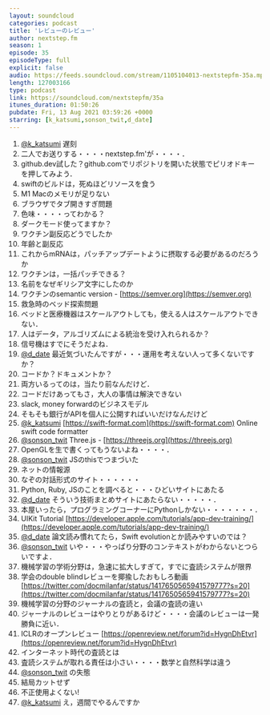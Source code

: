 ```yaml
---
layout: soundcloud
categories: podcast
title: 'レビューのレビュー'
author: nextstep.fm
season: 1
episode: 35
episodeType: full
explicit: false
audio: https://feeds.soundcloud.com/stream/1105104013-nextstepfm-35a.mp3
length: 127003166
type: podcast
link: https://soundcloud.com/nextstepfm/35a
itunes_duration: 01:50:26
pubdate: Fri, 13 Aug 2021 03:59:26 +0000
starring: [k_katsumi,sonson_twit,d_date]
---
```


1. [@k_katsumi](https://twitter.com/@k_katsumi) 遅刻
2. 二人でお送りする・・・・nextstep.fm'が・・・・．
3. github.dev試した？github.comでリポジトリを開いた状態でピリオドキーを押してみよう．
4. swiftのビルドは，死ぬほどリソースを食う
5. M1 Macのメモリが足りない
6. ブラウザでタブ開きすぎ問題
7. 色味・・・・ってわかる？
8. ダークモード使ってますか？
9. ワクチン副反応どうでしたか
10. 年齢と副反応
11. これからmRNAは，パッチアップデートように摂取する必要があるのだろうか
12. ワクチンは，一括パッチできる？
13. 名前をなぜギリシア文字にしたのか
14. ワクチンのsemantic version - [https://semver.org](https://semver.org)
15. 救急時のベッド探索問題
16. ベッドと医療機器はスケールアウトしても，使える人はスケールアウトできない．
17. 人はデータ，アルゴリズムによる統治を受け入れられるか？
18. 信号機はすでにそうだよね．
19. [@d_date](https://twitter.com/@d_date) 最近気づいたんですが・・・運用を考えない人って多くないですか？
20. コードか？ドキュメントか？
21. 両方いるってのは，当たり前なんだけど．
22. コードだけあってもさ，大人の事情は解決できない
23. slack, money forwardのビジネスモデル
24. そもそも銀行がAPIを個人に公開すればいいだけなんだけど
25. [@k_katsumi](https://twitter.com/@k_katsumi) [https://swift-format.com](https://swift-format.com) Online swift code formatter
26. [@sonson_twit](https://twitter.com/@sonson_twit) Three.js - [https://threejs.org](https://threejs.org)
27. OpenGLを生で書くってもうないよね・・・・．
28. [@sonson_twit](https://twitter.com/@sonson_twit) JSのthisでつまづいた
29. ネットの情報源
30. なぞの対話形式のサイト・・・・・・
31. Python, Ruby, JSのことを調べると・・・ひどいサイトにあたる
32. [@d_date](https://twitter.com/@d_date) そういう技術まとめサイトにあたらない・・・・・．
33. 本屋いったら，プログラミングコーナーにPythonしかない・・・・・・・．
34. UIKit Tutorial [https://developer.apple.com/tutorials/app-dev-training/](https://developer.apple.com/tutorials/app-dev-training/)
35. [@d_date](https://twitter.com/@d_date) 論文読み慣れてたら，Swift evolutionとか読みやすいのでは？
36. [@sonson_twit](https://twitter.com/@sonson_twit) いや・・・やっぱり分野のコンテキストがわからないとつらいですよ．
37. 機械学習の学術分野は，急速に拡大しすぎて，すでに査読システムが限界
39. 学会のdouble blindレビューを揶揄したおもしろ動画　[https://twitter.com/docmilanfar/status/1417650565941579777?s=20](https://twitter.com/docmilanfar/status/1417650565941579777?s=20)
40. 機械学習の分野のジャーナルの査読と，会議の査読の違い
41. ジャーナルのレビューはやりとりがあるけど・・・・会議のレビューは一発勝負に近い．
42. ICLRのオープンレビュー [https://openreview.net/forum?id=HygnDhEtvr](https://openreview.net/forum?id=HygnDhEtvr)
43. インターネット時代の査読とは
44. 査読システムが取れる責任は小さい・・・・数学と自然科学は違う
45. [@sonson_twit](https://twitter.com/@sonson_twit) の失態
46. 結局カットせず
47. 不正使用よくない!
48. [@k_katsumi](https://twitter.com/@k_katsumi) え，週間でやるんですか
